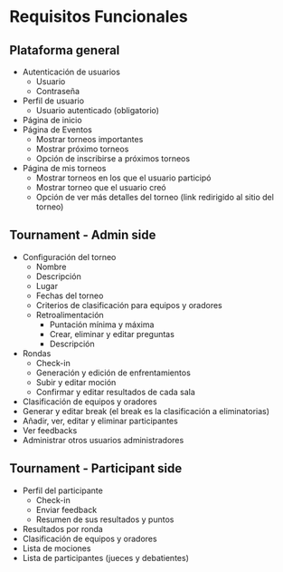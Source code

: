 # Requisitos Funcionales

## Plataforma general

- Autenticación de usuarios
    - Usuario
    - Contraseña
- Perfil de usuario
    - Usuario autenticado (obligatorio)
- Página de inicio
- Página de Eventos
    - Mostrar torneos importantes
    - Mostrar próximo torneos
    - Opción de inscribirse a próximos torneos
- Página de mis torneos
    - Mostrar torneos en los que el usuario participó
    - Mostrar torneo que el usuario creó
    - Opción de ver más detalles del torneo (link redirigido al sitio del torneo)

## Tournament - Admin side

- Configuración del torneo
    - Nombre
    - Descripción
    - Lugar
    - Fechas del torneo
    - Criterios de clasificación para equipos y oradores
    - Retroalimentación
        - Puntación mínima y máxima
        - Crear, eliminar y editar preguntas
        - Descripción
- Rondas
    - Check-in
    - Generación y edición de enfrentamientos
    - Subir y editar moción
    - Confirmar y editar resultados de cada sala
- Clasificación de equipos y oradores
- Generar y editar break (el break es la clasificación a eliminatorias)
- Añadir, ver, editar y eliminar participantes
- Ver feedbacks
- Administrar otros usuarios administradores

## Tournament - Participant side

- Perfil del participante
    - Check-in
    - Enviar feedback
    - Resumen de sus resultados y puntos
- Resultados por ronda
- Clasificación de equipos y oradores
- Lista de mociones
- Lista de participantes (jueces y debatientes)